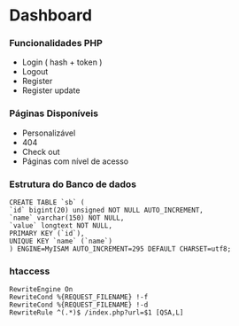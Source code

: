 <h1>Dashboard</h1>

<h3>Funcionalidades PHP</h3> 

* Login ( hash + token )
* Logout
* Register
* Register update

<h3>Páginas Disponíveis</h3>

* Personalizável 
* 404 
* Check out
* Páginas com nível de acesso

<h3>Estrutura do Banco de dados</h3>

    CREATE TABLE `sb` (
    `id` bigint(20) unsigned NOT NULL AUTO_INCREMENT,
    `name` varchar(150) NOT NULL,
    `value` longtext NOT NULL,
    PRIMARY KEY (`id`),
    UNIQUE KEY `name` (`name`)
    ) ENGINE=MyISAM AUTO_INCREMENT=295 DEFAULT CHARSET=utf8;

<h3>htaccess</h3>

    RewriteEngine On
    RewriteCond %{REQUEST_FILENAME} !-f
    RewriteCond %{REQUEST_FILENAME} !-d
    RewriteRule ^(.*)$ /index.php?url=$1 [QSA,L]
